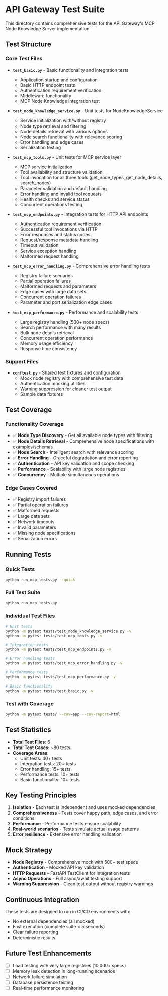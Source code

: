 # API Gateway Test Suite

This directory contains comprehensive tests for the API Gateway's MCP Node Knowledge Server implementation.

## Test Structure

### Core Test Files

- **`test_basic.py`** - Basic functionality and integration tests
  - Application startup and configuration
  - Basic HTTP endpoint tests
  - Authentication requirement verification
  - Middleware functionality
  - MCP Node Knowledge integration test

- **`test_node_knowledge_service.py`** - Unit tests for NodeKnowledgeService
  - Service initialization with/without registry
  - Node type retrieval and filtering
  - Node details retrieval with various options
  - Node search functionality with relevance scoring
  - Error handling and edge cases
  - Serialization testing

- **`test_mcp_tools.py`** - Unit tests for MCP service layer
  - MCP service initialization
  - Tool availability and structure validation
  - Tool invocation for all three tools (get_node_types, get_node_details, search_nodes)
  - Parameter validation and default handling
  - Error handling and invalid tool requests
  - Health checks and service status
  - Concurrent operations testing

- **`test_mcp_endpoints.py`** - Integration tests for HTTP API endpoints
  - Authentication requirement verification
  - Successful tool invocations via HTTP
  - Error responses and status codes
  - Request/response metadata handling
  - Timeout validation
  - Service exception handling
  - Malformed request handling

- **`test_mcp_error_handling.py`** - Comprehensive error handling tests
  - Registry failure scenarios
  - Partial operation failures
  - Malformed requests and parameters
  - Edge cases with large data sets
  - Concurrent operation failures
  - Parameter and port serialization edge cases

- **`test_mcp_performance.py`** - Performance and scalability tests
  - Large registry handling (500+ node specs)
  - Search performance with many results
  - Bulk node details retrieval
  - Concurrent operation performance
  - Memory usage efficiency
  - Response time consistency

### Support Files

- **`conftest.py`** - Shared test fixtures and configuration
  - Mock node registry with comprehensive test data
  - Authentication mocking utilities
  - Warning suppression for cleaner test output
  - Sample data fixtures

## Test Coverage

### Functionality Coverage
- ✅ **Node Type Discovery** - Get all available node types with filtering
- ✅ **Node Details Retrieval** - Comprehensive node specifications with examples/schemas
- ✅ **Node Search** - Intelligent search with relevance scoring
- ✅ **Error Handling** - Graceful degradation and error reporting
- ✅ **Authentication** - API key validation and scope checking
- ✅ **Performance** - Scalability with large node registries
- ✅ **Concurrency** - Multiple simultaneous operations

### Edge Cases Covered
- ✅ Registry import failures
- ✅ Partial operation failures
- ✅ Malformed requests
- ✅ Large data sets
- ✅ Network timeouts
- ✅ Invalid parameters
- ✅ Missing node specifications
- ✅ Serialization errors

## Running Tests

### Quick Tests
```bash
python run_mcp_tests.py --quick
```

### Full Test Suite
```bash
python run_mcp_tests.py
```

### Individual Test Files
```bash
# Unit tests
python -m pytest tests/test_node_knowledge_service.py -v
python -m pytest tests/test_mcp_tools.py -v

# Integration tests
python -m pytest tests/test_mcp_endpoints.py -v

# Error handling tests
python -m pytest tests/test_mcp_error_handling.py -v

# Performance tests
python -m pytest tests/test_mcp_performance.py -v

# Basic functionality
python -m pytest tests/test_basic.py -v
```

### Test with Coverage
```bash
python -m pytest tests/ --cov=app --cov-report=html
```

## Test Statistics

- **Total Test Files**: 6
- **Total Test Cases**: ~80 tests
- **Coverage Areas**:
  - Unit tests: 40+ tests
  - Integration tests: 20+ tests
  - Error handling: 15+ tests
  - Performance tests: 10+ tests
  - Basic functionality: 10+ tests

## Key Testing Principles

1. **Isolation** - Each test is independent and uses mocked dependencies
2. **Comprehensiveness** - Tests cover happy path, edge cases, and error conditions
3. **Performance** - Performance tests ensure scalability
4. **Real-world scenarios** - Tests simulate actual usage patterns
5. **Error resilience** - Extensive error handling validation

## Mock Strategy

- **Node Registry** - Comprehensive mock with 500+ test specs
- **Authentication** - Mocked API key validation
- **HTTP Requests** - FastAPI TestClient for integration tests
- **Async Operations** - Full async/await testing support
- **Warning Suppression** - Clean test output without registry warnings

## Continuous Integration

These tests are designed to run in CI/CD environments with:
- No external dependencies (all mocked)
- Fast execution (complete suite < 5 seconds)
- Clear failure reporting
- Deterministic results

## Future Test Enhancements

- [ ] Load testing with very large registries (10,000+ specs)
- [ ] Memory leak detection in long-running scenarios
- [ ] Network failure simulation
- [ ] Database persistence testing
- [ ] Real-time performance monitoring
